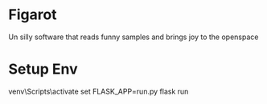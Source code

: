 # Figarot
Un silly software that reads funny samples and brings joy to the openspace

# Setup Env
venv\Scripts\activate
set FLASK_APP=run.py
flask run
